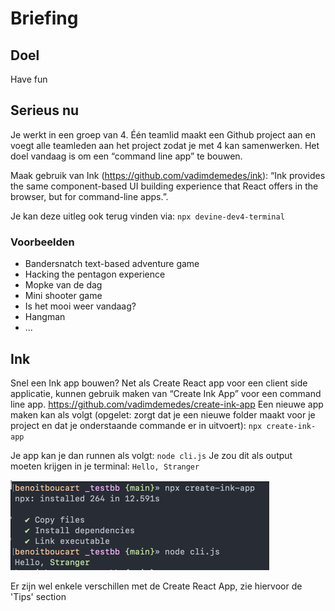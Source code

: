 # Briefing

## Doel

Have fun

## Serieus nu

Je werkt in een groep van 4. Één teamlid maakt een Github project aan en voegt alle teamleden aan het project zodat je met 4 kan samenwerken.
Het doel vandaag is om een “command line app” te bouwen.

Maak gebruik van Ink (https://github.com/vadimdemedes/ink):
“Ink provides the same component-based UI building experience that React offers in the browser, but for command-line apps.”.

Je kan deze uitleg ook terug vinden via:
`npx devine-dev4-terminal`

### Voorbeelden

- Bandersnatch text-based adventure game
- Hacking the pentagon experience
- Mopke van de dag
- Mini shooter game
- Is het mooi weer vandaag?
- Hangman
- ...

## Ink

Snel een Ink app bouwen? Net als Create React app voor een client side applicatie, kunnen gebruik maken van “Create Ink App” voor een command line app.
https://github.com/vadimdemedes/create-ink-app
Een nieuwe app maken kan als volgt (opgelet: zorgt dat je een nieuwe folder maakt voor je project en dat je onderstaande commande er in uitvoert):
`npx create-ink-app`

Je app kan je dan runnen als volgt:
`node cli.js`
Je zou dit als output moeten krijgen in je terminal: `Hello, Stranger`

![Create Ink App](../content/assets/create-ink-app.png)

Er zijn wel enkele verschillen met de Create React App, zie hiervoor de 'Tips' section
